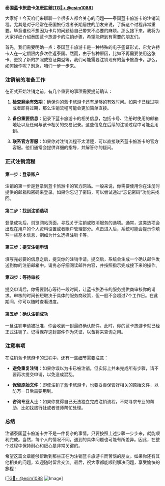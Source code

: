 **泰国蓝卡旅遊卡怎麽註銷[[TG💪+ @esim1088](https://t.me/s/esim1088)]**

大家好！今天咱们来聊聊一个很多人都会关心的问题——泰国蓝卡旅游卡的注销流程。尤其是对于经常在泰国旅行或者长期居住的朋友来说，了解这个过程非常重要。毕竟谁也不想因为卡片的问题给自己带来不必要的麻烦。那么接下来，我将为大家详细介绍泰国蓝卡旅游卡的注销步骤，希望能帮到有需要的朋友们。

首先，我们需要明确一点：泰国蓝卡旅游卡是一种特殊的电子签证形式，它允许持卡人在一定期限内多次往返泰国。然而，由于各种原因，比如不再需要使用这张卡、更换了新的护照或签证类型等，我们可能需要注销现有的蓝卡旅游卡。那么，如何操作呢？别急，咱们一步一步来。

### 注销前的准备工作

在正式开始注销之前，有几个重要的事项需要提前确认：

1. **检查剩余有效期**：确保你的蓝卡旅游卡还有足够的有效时间。如果卡已经过期或者即将过期，那么注销流程可能会更加简单直接。
   
2. **备份重要信息**：记录下蓝卡旅游卡的相关信息，包括卡号、注册时使用的邮箱地址以及任何与该卡相关的交易记录。这些信息在后续的注销过程中可能会用到。

3. **联系官方客服**：如果你对注销流程不太清楚，可以直接联系蓝卡旅游卡的官方客服。他们通常会提供详细的指导，并解答你的疑问。

### 正式注销流程

#### 第一步：登录账户

注销的第一步是登录到蓝卡旅游卡的官方网站。一般来说，你需要使用你在注册时提供的邮箱和密码来登录。如果你忘记了密码，可以尝试通过“忘记密码”功能来找回。

#### 第二步：找到注销选项

登录成功后，浏览网站页面，寻找关于注销或取消服务的选项。通常，这类选项会出现在用户的个人资料设置或者账户管理部分。点击进入后，系统可能会提示你填写一些基本信息，例如为什么选择注销卡等。

#### 第三步：提交注销申请

填写完必要的信息之后，提交你的注销申请。提交后，系统会生成一个确认邮件发送到你的注册邮箱中。请务必仔细阅读邮件内容，并按照指示完成接下来的操作。

#### 第四步：等待审核

提交申请后，你需要耐心等待一段时间，让蓝卡旅游卡的服务提供商审核你的请求。审核的时间长短取决于具体的服务商政策，但一般不会超过7个工作日。在此期间，你可以随时查看进度。

#### 第五步：确认注销成功

一旦注销申请被批准，你会收到一封最终确认邮件。此时，你的蓝卡旅游卡就已经正式注销了。记得保存这封邮件作为凭证，以备将来查询之用。

### 注意事项

在注销蓝卡旅游卡的过程中，还有一些细节需要注意：

- **避免重复注销**：如果你误以为卡已被注销，但实际上并未完成所有步骤，请不要再次提交申请，以免造成混乱。
  
- **保留原始文件**：即使注销了蓝卡旅游卡，也要妥善保管好相关的原始文件，以防万一日后需要用到。

- **咨询专业人士**：如果你觉得自己无法独立完成注销流程，不妨寻求专业的帮助，比如找旅行社或者律师帮忙处理。

### 总结

注销泰国蓝卡旅游卡并不是一件复杂的事情，只要按照上述步骤一步步来，就能顺利完成。当然，每个人的情况不同，遇到的具体问题也可能有所差异。因此，在整个过程中保持耐心和细心是非常关键的。

希望这篇文章能够帮助到那些正在为注销蓝卡旅游卡而苦恼的朋友。如果你还有其他相关的问题，欢迎随时留言交流。最后，祝大家都能顺利解决问题，享受愉快的旅程！

[[TG💪+ @esim1088](https://t.me/s/esim1088) ![Image](https://i.postimg.cc/4NQfJmqS/Snipaste-2025-05-13-00-14-12.png)]